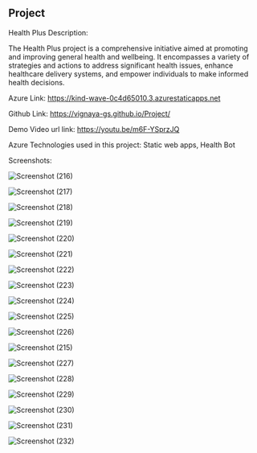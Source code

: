 Project
----------------------------------
Health Plus Description:

The Health Plus project is a comprehensive initiative aimed at promoting and improving general health and wellbeing. It encompasses a variety of strategies and actions to address significant health issues, enhance healthcare delivery systems, and empower individuals to make informed health decisions.

Azure Link: https://kind-wave-0c4d65010.3.azurestaticapps.net

Github Link: https://vignaya-gs.github.io/Project/

Demo Video url link: https://youtu.be/m6F-YSprzJQ

Azure Technologies used in this project:
Static web apps, Health Bot

Screenshots:

![Screenshot (216)](https://github.com/Vignaya-GS/Project/assets/133751873/e6c2fff9-0590-4676-b5ac-3a84ddb02e20)

![Screenshot (217)](https://github.com/Vignaya-GS/Project/assets/133751873/4e5ca697-f326-4c29-af63-4c72e13d4287)

![Screenshot (218)](https://github.com/Vignaya-GS/Project/assets/133751873/a9550741-b8a1-4e95-84eb-852ab0516267)

![Screenshot (219)](https://github.com/Vignaya-GS/Project/assets/133751873/0f41b818-c020-4e0e-be76-aeee5e612c9d)

![Screenshot (220)](https://github.com/Vignaya-GS/Project/assets/133751873/00a94ee8-729f-42e8-a754-87170974fcd4)

![Screenshot (221)](https://github.com/Vignaya-GS/Project/assets/133751873/8ad06394-ee5a-4e24-ae0e-c889edee57b8)

![Screenshot (222)](https://github.com/Vignaya-GS/Project/assets/133751873/571b2f82-74ab-4d86-a68a-6e9bf0d23865)

![Screenshot (223)](https://github.com/Vignaya-GS/Project/assets/133751873/77f2792d-8672-40d6-935d-b63cf9f25e38)

![Screenshot (224)](https://github.com/Vignaya-GS/Project/assets/133751873/3ef71af5-4d55-41fd-a085-01c5ae208545)

![Screenshot (225)](https://github.com/Vignaya-GS/Project/assets/133751873/b0917279-50c6-44c0-9adc-7909332069ac)

![Screenshot (226)](https://github.com/Vignaya-GS/Project/assets/133751873/788cab22-4ef4-462e-a67c-38c627ac2418)

![Screenshot (215)](https://github.com/Vignaya-GS/Project/assets/133751873/2c5908d4-c747-4c93-bc4c-910c553ef9d4)

![Screenshot (227)](https://github.com/Vignaya-GS/Project/assets/133751873/957c1134-f42c-4758-907f-dc439b7fcee1)

![Screenshot (228)](https://github.com/Vignaya-GS/Project/assets/133751873/43ed5605-7da1-4225-aba8-480c6ba2adef)

![Screenshot (229)](https://github.com/Vignaya-GS/Project/assets/133751873/cffabdb3-35a3-4dac-b84e-30977a0dee78)

![Screenshot (230)](https://github.com/Vignaya-GS/Project/assets/133751873/7b5326eb-21d9-419e-8b81-1aa6eb4cd758)

![Screenshot (231)](https://github.com/Vignaya-GS/Project/assets/133751873/ed2c4b09-0194-4c02-be87-5a27085409d7)

![Screenshot (232)](https://github.com/Vignaya-GS/Project/assets/133751873/050e372c-411f-4777-b2fb-f0d9672c49f2)
